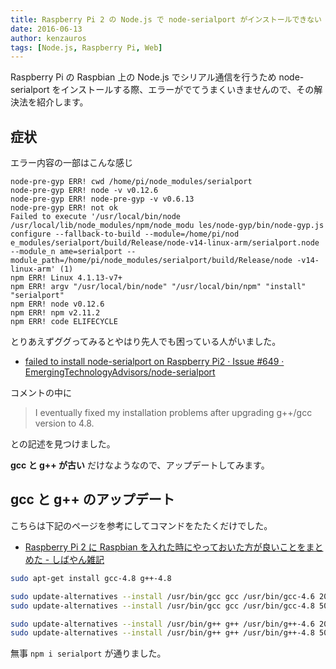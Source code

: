 ```yaml
---
title: Raspberry Pi 2 の Node.js で node-serialport がインストールできない
date: 2016-06-13
author: kenzauros
tags: [Node.js, Raspberry Pi, Web]
---
```


Raspberry Pi の Raspbian 上の Node.js でシリアル通信を行うため node-serialport をインストールする際、エラーがでてうまくいきませんので、その解決法を紹介します。

## 症状

エラー内容の一部はこんな感じ

```
node-pre-gyp ERR! cwd /home/pi/node_modules/serialport
node-pre-gyp ERR! node -v v0.12.6
node-pre-gyp ERR! node-pre-gyp -v v0.6.13
node-pre-gyp ERR! not ok
Failed to execute '/usr/local/bin/node /usr/local/lib/node_modules/npm/node_modu les/node-gyp/bin/node-gyp.js configure --fallback-to-build --module=/home/pi/nod e_modules/serialport/build/Release/node-v14-linux-arm/serialport.node --module_n ame=serialport --module_path=/home/pi/node_modules/serialport/build/Release/node -v14-linux-arm' (1)
npm ERR! Linux 4.1.13-v7+
npm ERR! argv "/usr/local/bin/node" "/usr/local/bin/npm" "install" "serialport"
npm ERR! node v0.12.6
npm ERR! npm v2.11.2
npm ERR! code ELIFECYCLE
```

とりあえずググってみるとやはり先人でも困っている人がいました。

* [failed to install node-serialport on Raspberry Pi2 · Issue #649 · EmergingTechnologyAdvisors/node-serialport](https://github.com/EmergingTechnologyAdvisors/node-serialport/issues/649)

コメントの中に

> I eventually fixed my installation problems after upgrading g++/gcc version to 4.8.

との記述を見つけました。

**gcc と g++ が古い** だけなようなので、アップデートしてみます。

## gcc と g++ のアップデート

こちらは下記のページを参考にしてコマンドをたたくだけでした。

* [Raspberry Pi 2 に Raspbian を入れた時にやっておいた方が良いことをまとめた - しばやん雑記](http://blog.shibayan.jp/entry/20150228/1425121187)

```bash
sudo apt-get install gcc-4.8 g++-4.8

sudo update-alternatives --install /usr/bin/gcc gcc /usr/bin/gcc-4.6 20
sudo update-alternatives --install /usr/bin/gcc gcc /usr/bin/gcc-4.8 50

sudo update-alternatives --install /usr/bin/g++ g++ /usr/bin/g++-4.6 20
sudo update-alternatives --install /usr/bin/g++ g++ /usr/bin/g++-4.8 50
```

無事 `npm i serialport` が通りました。